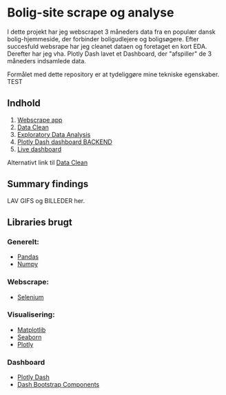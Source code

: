 # Bolig-site scrape og analyse

I dette projekt har jeg webscrapet 3 måneders data fra en populær dansk bolig-hjemmeside, der forbinder boligudlejere og boligsøgere.
Efter succesfuld websrape har jeg cleanet dataen og foretaget en kort EDA. Derefter har jeg vha. Plotly Dash lavet et Dashboard, der "afspiller" de 3 måneders indsamlede data.

Formålet med dette repository er at tydeliggøre mine tekniske egenskaber. TEST

## Indhold
1. [Webscrape app](https://github.com/MadsJC/Bolig-site-analyse/blob/master/PYTHON%20Bolig-Scraper.py)
2. [Data Clean](https://github.com/MadsJC/Bolig-site-analyse/blob/master/PYTHON%20-%20Data%20Clean.ipynb)
3. [Exploratory Data Analysis](https://github.com/MadsJC/Bolig-site-analyse/blob/master/PYTHON%20-%20Data%20Clean.ipynb)
4. [Plotly Dash dashboard BACKEND](https://github.com/MadsJC/Bolig-site-analyse/blob/master/PYTHON%20-%20Data%20Clean.ipynb)
5. [Live dashboard](https://mc-livebolig.herokuapp.com/)

Alternativt link til [Data Clean](https://nbviewer.jupyter.org/github/MadsJC/Bolig-site-analyse/blob/master/PYTHON%20-%20Data%20Clean.ipynb)

## Summary findings

LAV GIFS og BILLEDER her.


## Libraries brugt

### Generelt:
* [Pandas](https://pandas.pydata.org/pandas-docs/version/0.25.3/)
* [Numpy](https://numpy.org/doc/stable/reference/)

### Webscrape:
* [Selenium](https://selenium-python.readthedocs.io/)

### Visualisering:
* [Matplotlib](https://matplotlib.org/contents.html)
* [Seaborn](https://seaborn.pydata.org/)
* [Plotly](https://plotly.com/python/)

### Dashboard
* [Plotly Dash](https://dash.plotly.com/)
* [Dash Bootstrap Components](https://dash-bootstrap-components.opensource.faculty.ai/docs/)
